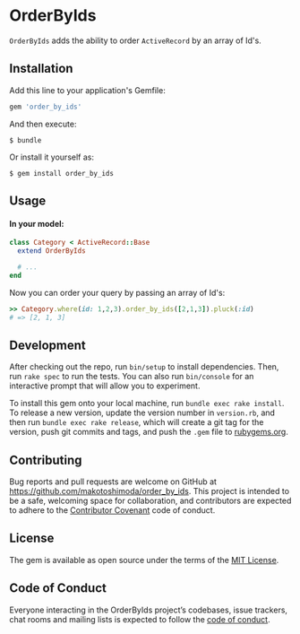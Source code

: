 # OrderByIds

`OrderByIds` adds the ability to order `ActiveRecord` by an array of Id's.

## Installation

Add this line to your application's Gemfile:

```ruby
gem 'order_by_ids'
```

And then execute:

    $ bundle

Or install it yourself as:

    $ gem install order_by_ids

## Usage

#### In your model:

``` ruby
class Category < ActiveRecord::Base
  extend OrderByIds

  # ...
end
```

Now you can order your query by passing an array of Id's:

``` ruby
>> Category.where(id: 1,2,3).order_by_ids([2,1,3]).pluck(:id)
# => [2, 1, 3]
```
## Development

After checking out the repo, run `bin/setup` to install dependencies. Then, run `rake spec` to run the tests. You can also run `bin/console` for an interactive prompt that will allow you to experiment.

To install this gem onto your local machine, run `bundle exec rake install`. To release a new version, update the version number in `version.rb`, and then run `bundle exec rake release`, which will create a git tag for the version, push git commits and tags, and push the `.gem` file to [rubygems.org](https://rubygems.org).

## Contributing

Bug reports and pull requests are welcome on GitHub at https://github.com/makotoshimoda/order_by_ids. This project is intended to be a safe, welcoming space for collaboration, and contributors are expected to adhere to the [Contributor Covenant](http://contributor-covenant.org) code of conduct.

## License

The gem is available as open source under the terms of the [MIT License](https://opensource.org/licenses/MIT).

## Code of Conduct

Everyone interacting in the OrderByIds project’s codebases, issue trackers, chat rooms and mailing lists is expected to follow the [code of conduct](https://github.com/makotoshimoda/order_by_ids/blob/master/CODE_OF_CONDUCT.md).
